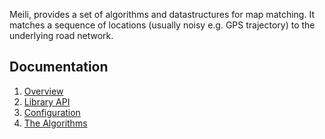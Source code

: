 Meili, provides a set of algorithms and datastructures for map matching. It matches a sequence of locations (usually noisy e.g. GPS trajectory) to the underlying road network.

Documentation
-------------

1. [Overview](meili/overview.md)
2. [Library API](meili/library_api.md)
3. [Configuration](meili/configuration.md)
4. [The Algorithms](meili/algorithms.md)
